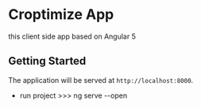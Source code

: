 # Croptimize App

this client side app based on Angular 5

## Getting Started

The application will be served at `http://localhost:8000`.
* run project >>> ng serve --open


